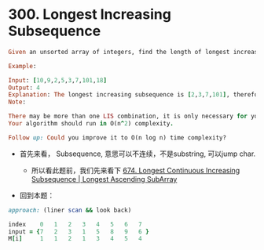 # 300. Longest Increasing Subsequence

```ruby
Given an unsorted array of integers, find the length of longest increasing subsequence.

Example:

Input: [10,9,2,5,3,7,101,18]
Output: 4 
Explanation: The longest increasing subsequence is [2,3,7,101], therefore the length is 4. 
Note:

There may be more than one LIS combination, it is only necessary for you to return the length.
Your algorithm should run in O(n^2) complexity.

Follow up: Could you improve it to O(n log n) time complexity?
```

- 首先来看， Subsequence, 意思可以不连续，不是substring, 可以jump char.
  - 所以看此题前，我们先来看下 [674. Longest Continuous Increasing Subsequence | Longest Ascending SubArray](m9/longestSubarray.md)


- 回到本题：

```ruby
approach: (liner scan && look back)

index    0   1   2   3   4   5   6   7
input = {7   2   3   1   5   8   9   6 }           
M[i]     1   1   2   1   3   4   5   4
```
